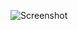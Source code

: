 ![Screenshot](https://raw.githubusercontent.com/Cryakl/Ultimate-RAT-Collection/refs/heads/main/Nitol/%e7%81%ab%e4%ba%91DDoS%e9%9b%86%e7%be%a4%e7%bd%91%e7%ab%99%e6%94%bb%e5%87%bb%e8%bd%af%e4%bb%b6%20VIP%e7%a9%bf%e9%80%8f%e7%a0%b4%e9%98%b2%e7%89%88/Screenshot.png)
